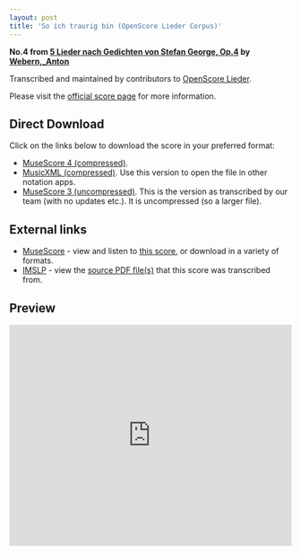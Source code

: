 ```yaml
---
layout: post
title: 'So ich traurig bin (OpenScore Lieder Corpus)'
---
```


__No.4 from [5 Lieder nach Gedichten von Stefan George, Op.4](https://fourscoreandmore.org/OpenScore/Webern%2C_Anton/5_Lieder_nach_Gedichten_von_Stefan_George%2C_Op.4/) by [Webern,_Anton](https://fourscoreandmore.org/OpenScore/Webern%2C_Anton)__

Transcribed and maintained by contributors to [OpenScore Lieder].

Please visit the [official score page] for more information.

[official score page]: https://musescore.com/openscore-lieder-corpus/scores/6725890
[OpenScore Lieder]: https://musescore.com/openscore-lieder-corpus

## Direct Download

Click on the links below to download the score in your preferred format:
- [MuseScore 4 (compressed)](https://fourscoreandmore.org/OpenScore/Webern%2C_Anton/5_Lieder_nach_Gedichten_von_Stefan_George%2C_Op.4/4_So_ich_traurig_bin.mscz).
- [MusicXML (compressed)](https://fourscoreandmore.org/OpenScore/Webern%2C_Anton/5_Lieder_nach_Gedichten_von_Stefan_George%2C_Op.4/4_So_ich_traurig_bin.mxl). Use this version to open the file in other notation apps.
- [MuseScore 3 (uncompressed)](https://raw.githubusercontent.com/OpenScore/Lieder/refs/heads/main/scores/Webern%2C_Anton/5_Lieder_nach_Gedichten_von_Stefan_George%2C_Op.4/4_So_ich_traurig_bin/lc6725890.mscx). This is the version as transcribed by our team (with no updates etc.). It is uncompressed (so a larger file).

## External links

- [MuseScore] - view and listen to [this score][MuseScore], or download in a variety of formats.
- [IMSLP] - view the [source PDF file(s)][IMSLP] that this score was transcribed from.

[MuseScore]: https://musescore.com/score/6725890
[IMSLP]: https://imslp.org/wiki/Special:ReverseLookup/28267

## Preview

<iframe width="100%" height="394" src="https://musescore.com/openscore-lieder-corpus/scores/6725890/embed" frameborder="0" allowfullscreen allow="autoplay; fullscreen"></iframe>
